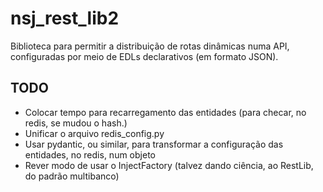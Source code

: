 # nsj_rest_lib2

Biblioteca para permitir a distribuição de rotas dinâmicas numa API, configuradas por meio de EDLs declarativos (em formato JSON).

## TODO
* Colocar tempo para recarregamento das entidades (para checar, no redis, se mudou o hash.)
* Unificar o arquivo redis_config.py
* Usar pydantic, ou similar, para transformar a configuração das entidades, no redis, num objeto
* Rever modo de usar o InjectFactory (talvez dando ciência, ao RestLib, do padrão multibanco)